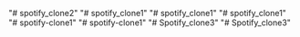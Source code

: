 "# spotify_clone2" 
"# spotify_clone1" 
"# spotify_clone1" 
"# spotify_clone1" 
"# spotify-clone1" 
"# spotify-clone1" 
"# Spotify_clone3" 
"# Spotify_clone3" 

